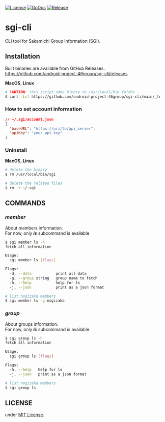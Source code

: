 [![License](https://img.shields.io/badge/license-MIT-blue)](./LICENSE)
[![GoDoc](https://img.shields.io/badge/godoc-reference-5272B4)](https://pkg.go.dev/github.com/android-project-46group/sgi-cli)
[![Release](https://img.shields.io/github/release/android-project-46group/sgi-cli.svg?style=flat-square)](https://github.com/android-project-46group/sgi-cli/releases)

# sgi-cli

CLI tool for Sakamichi Group Information (SGI).

## Installation

Built binaries are available from GitHub Releases.  
https://github.com/android-project-46group/sgi-cli/releases

**MacOS, Linux**

```sh
# CAUTION: this script adds binary to /usr/local/bin folder
$ curl -Lsf https://github.com/android-project-46group/sgi-cli/main/_tools/scripts/installer.sh | bash
```

### How to set account information

```json
// ~/.sgi/account.json
{
  "baseURL": "https://uri/to/api_server",
  "apiKey": "your_api_key"
}
```

### Uninstall

**MacOS, Linux**

```sh
# delete the binary
$ rm /usr/local/bin/sgi

# delete the related files
$ rm -r ~/.sgi
```

## COMMANDS

### _member_

About members information.  
For now, only **_ls_** subcommand is available

```sh
$ sgi member ls -h
fetch all information

Usage:
  sgi member ls [flags]

Flags:
  -d, --data           print all data
  -g, --group string   group name to fetch
  -h, --help           help for ls
  -j, --json           print as a json format

# list nogizaka members
$ sgi member ls -g nogizaka
```

### _group_

About groups information.  
For now, only **_ls_** subcommand is available

```sh
$ sgi group ls -h
fetch all information

Usage:
  sgi group ls [flags]

Flags:
  -h, --help   help for ls
  -j, --json   print as a json format

# list nogizaka members
$ sgi group ls
```

## LICENSE

under [MIT License](./LICENSE).
